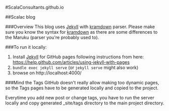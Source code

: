 #ScalaConsultants.github.io

##Scalac blog

###Overview
This blog uses [Jekyll](http://jekyllrb.com/) with [kramdown](http://kramdown.gettalong.org/syntax.html) parser. Please make sure you know the syntax for [kramdown](http://kramdown.gettalong.org/syntax.html) as there are some differences to the Maruku (parser you're probably used to). 

###To run it locally:

1. Install [Jekyll](http://jekyllrb.com/) for GitHub pages following instructions from here: https://help.github.com/articles/using-jekyll-with-pages
2. `bundle exec jekyll serve` (or `jekyll serve` might also work)
3. browse on http://localhost:4000/

###Mind the Tags
GitHub doesn't really allow making too dynamic pages, so the Tags pages have to be generated locally and copied to the project. 

Everytime you add new post or change tags, you have to run the server locally and copy generated _site/tags directory to the main project directory.